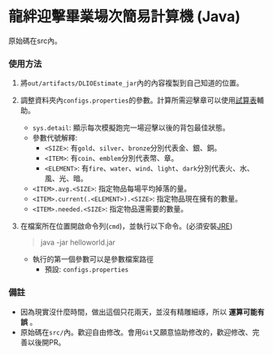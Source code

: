 # 龍絆迎擊畢業場次簡易計算機 (Java)

原始碼在src內。

### 使用方法

1. 將`out/artifacts/DLIOEstimate_jar`內的內容複製到自己知道的位置。
2. 調整資料夾內`configs.properties`的參數。計算所需迎擊章可以使用[試算表](http://github.com/RaenonX/dragalia-data-track)輔助。
    - `sys.detail`: 顯示每次模擬跑完一場迎擊以後的背包最佳狀態。
    - 參數代號解釋:
        - `<SIZE>`: 有`gold`、`silver`、`bronze`分別代表金、銀、銅。
        - `<ITEM>`: 有`coin`、`emblem`分別代表幣、章。
        - `<ELEMENT>`: 有`fire`、`water`、`wind`、`light`、`dark`分別代表火、水、風、光、暗。
    - `<ITEM>.avg.<SIZE>`: 指定物品每場平均掉落的量。
    - `<ITEM>.current(.<ELEMENT>).<SIZE>`: 指定物品現在擁有的數量。
    - `<ITEM>.needed.<SIZE>`: 指定物品還需要的數量。
    
2. 在檔案所在位置開啟命令列(`cmd`)，並執行以下命令。(必須安裝[JRE](https://www.java.com/en/download/windows-64bit.jsp))
    > java -jar helloworld.jar
    - 執行的第一個參數可以是參數檔案路徑 
        - 預設: `configs.properties`

### 備註
- 因為現實沒什麼時間，做出這個只花兩天，並沒有精雕細琢，所以 **運算可能有誤** 。
- 原始碼在`src/`內。歡迎自由修改。會用`Git`又願意協助修改的，歡迎修改、完善以後開PR。